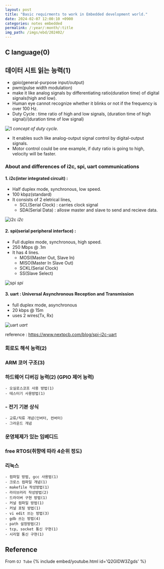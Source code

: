 ```yaml
---
layout: post
title: "Basic requirments to work in Embedded development world."
date: 2024-02-07 12:00:10 +0900
categories: notes embedded
permalink: /:year/:month/:title
img_path: /imgs/ebd/202402/
---
```


## C language(0)

## 데이터 시트 읽는 능력(1)
- gpio(general-purpose input/output)
- pwm(pulse width modulation)
- make it like analog signals by differentiating ratio(duration time) of digital signals(high and low). 
- Human eye cannot recognize whether it blinks or not if the frequency is over 100 Hz.
- Duty Cycle : time ratio of high and low signals, (duration time of high signal)/(duration time of low signal)

![1](DutyCycle.jpg)
 _concept of duty cycle._

- It enables such like analog-output signal control by digital-output signals.
- Motor control could be one example, if duty ratio is going to high, velocity will be faster.

### About and differences of i2c, spi, uart communications

#### 1. i2c(inter integrated circuit) : 
- Half duplex mode, synchronous, low speed.
- 100 kbpz(standard)
- It consists of 2 eletrical lines, 
    - SCL(Serial Clock) : carries clock signal
    - SDA(Serial Data) : allosw master and slave to send and recieve data.

![i2c](I2C-layout.png)
_i2c_

#### 2. spi(serial peripheral interface) : 
- Full duplex mode, synchronous, high speed.
- 250 Mbps @ .1m
- It has 4 lines. 
    - MOSI(Master Out, Slave In)
    - MISO(Master In Slave Out)
    - SCKL(Serial Clock)
    - SS(Slave Select)

![spi](SPI-bus.png)
_spi_

#### 3. uart : Universal Asynchronous Reception and Transmission
- full duplex mode, asynchronous
- 20 kbps @ 15m	
- uses 2 wires(Tx, Rx)

![uart](uart.png)
_uart_

reference : https://www.nextpcb.com/blog/spi-i2c-uart

### 회로도 해석 능력(2)

### ARM 코어 구조(3)

### 하드웨어 디버깅 능력(2) (GPIO 제어 능력)
    - 오실로스코프 사용 방법(1)
    - 테스터기 사용방법(1)

### - 전기 기본 상식
    - 교류/직류 개념(인버터, 컨버터)
    - 그라운드 개념

### 운영체제가 있는 임베디드

### free RTOS(취향에 따라 4순위 정도)

### 리눅스
    - 컴파일 방법, gcc 사용법(1)
    - 크로스 컴파일 개념(1)
    - makefile 작성방법(1)
    - 라이브러리 작성방법(2)
    - 드라이버 구현 방법(1)
    - 커널 컴파일 방법(1)
    - 커널 포팅 방법(1)
    - vi edit 쓰는 방법(3)
    - gdb 쓰는 방법(4)
    - path 설정방법(2)
    - tcp, socket 통신 구현(1)
    - 시리얼 통신 구현(1)


## Reference 
From `OJ Tube`
{% include embed/youtube.html id='Q2GIDW3Zgds' %}